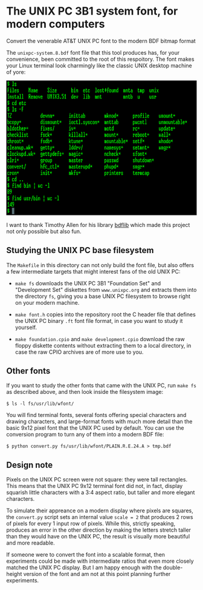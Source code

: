 # The UNIX PC 3B1 system font, for modern computers

Convert the venerable AT&amp;T UNIX PC font to the modern BDF bitmap format

The `unixpc-system.8.bdf` font file that this tool produces has, for
your convenience, been committed to the root of this respoitory.  The
font makes your Linux terminal look charmingly like the classic UNIX
desktop machine of yore:

![An xterm using the UNIX PC font](screenshot.png?raw=true)

I want to thank Timothy Allen for his library
[bdflib](https://pypi.org/project/bdflib/)
which made this project not only possible but also fun.

## Studying the UNIX PC base filesystem

The `Makefile` in this directory can not only build the font file, but
also offers a few intermediate targets that might interest fans of the
old UNIX PC:

* `make fs` downloads the UNIX PC 3B1 "Foundation Set" and "Development
  Set" diskettes from `www.unixpc.org` and extracts them into the
  directory `fs`, giving you a base UNIX PC filesystem to browse right
  on your modern machine.

* `make font.h` copies into the repository root the C header file that
  defines the UNIX PC binary `.ft` font file format, in case you want to
  study it yourself.

* `make foundation.cpio` and `make development.cpio` download the raw
  floppy diskette contents without extracting them to a local directory,
  in case the raw CPIO archives are of more use to you.

## Other fonts

If you want to study the other fonts that came with the UNIX PC, run
`make fs` as described above, and then look inside the filesystem image:

```
$ ls -l fs/usr/lib/wfont/
```

You will find terminal fonts, several fonts offering special characters
and drawing characters, and large-format fonts with much more detail
than the basic 9x12 pixel font that the UNIX PC used by default.  You
can use the conversion program to turn any of them into a modern BDF
file:

```
$ python convert.py fs/usr/lib/wfont/PLAIN.R.E.24.A > tmp.bdf
```

## Design note

Pixels on the UNIX PC screen were not square: they were tall rectangles.
This means that the UNIX PC 9x12 terminal font did not, in fact, display
squarish little characters with a 3:4 aspect ratio, but taller and more
elegant characters.

To simulate their appreance on a modern display where pixels are
squares, the `convert.py` script sets an internal value `scale = 2` that
produces 2 rows of pixels for every 1 input row of pixels.  While this,
strictly speaking, produces an error in the other direction by making
the letters stretch taller than they would have on the UNIX PC, the
result is visually more beautiful and more readable.

If someone were to convert the font into a scalable format, then
experiments could be made with intermediate ratios that even more
closely matched the UNIX PC display.  But I am happy enough with the
double-height version of the font and am not at this point planning
further experiments.
